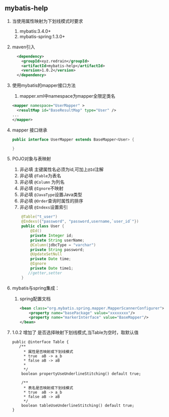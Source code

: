 ## mybatis-help

1. 当使用属性映射为下划线模式时要求
    1. mybatis:3.4.0+
    2. mybatis-spring:1.3.0+
2. maven引入
     ```xml
       <dependency>
         <groupId>xyz.redrain</groupId>
         <artifactId>mybatis-help</artifactId>
         <version>1.0.2</version>
       </dependency>
     ```  
3. 使用mybatis的mapper接口方法
     1. mapper.xml中namespace为mapper全限定类名
    
     ```xml
     <mapper namespace="UserMapper" >
       <resultMap id="BaseResultMap" type="User" />
     ...
     </mapper>
     ```
4. mapper 接口继承 
    ```java
    public interface UserMapper extends BaseMapper<User> {

    }
    ```
5. POJO对象与表映射

    1. 非必填 主键属性名必须为id,可加上`@Id`注解
    2. 非必填 `@Table`为表名
    3. 非必填 `@Column` 为列名
    4. 非必填 `@Ignore`不映射
    5. 非必填 `@JavaType`设置Java类型
    6. 非必填 `@Order`查询时属性的排序
    7. 非必填 `@Indexs`设置索引
    
    ```java
        @Table("t_user")
        @Indexs({"password", "password,username,`user_id`"})
        public class User {
            @Id()
            private Integer id;
            private String userName;
            @Column(jdbcType = "varchar")
            private String password;
            @UpdateSetNull
            private Date time;
            @Ignore
            private Date time1;
           //getter,setter
        }
    ``` 
6. mybatis与spring集成：
    
    1. spring配置文档
        ```xml
        <bean class="org.mybatis.spring.mapper.MapperScannerConfigurer">
            <property name="basePackage" value="xxxxxxxx"/>
            <property name="markerInterface" value="BaseMapper"/>
        </bean>  
        ```
7. 1.0.2 增加了 是否选择映射下划线模式,当Table为空时，取默认值

    ```
    public @interface Table {
       /**
         * 属性是否映射成下划线模式
         * true  aB -> a_b
         * false aB -> aB
         *
         */
        boolean propertyUseUnderlineStitching() default true;
    
        /**
         * 表名是否映射成下划线模式
         * true  aB -> a_b
         * false aB -> aB
         */
        boolean tableUseUnderlineStitching() default true;
    }
   ```    